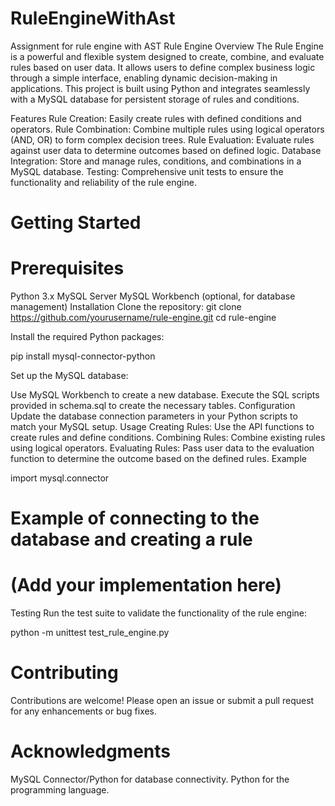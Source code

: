 # RuleEngineWithAst
Assignment for rule engine with AST
Rule Engine
Overview
The Rule Engine is a powerful and flexible system designed to create, combine, and evaluate rules based on user data. It allows users to define complex business logic through a simple interface, enabling dynamic decision-making in applications. This project is built using Python and integrates seamlessly with a MySQL database for persistent storage of rules and conditions.

Features
Rule Creation: Easily create rules with defined conditions and operators.
Rule Combination: Combine multiple rules using logical operators (AND, OR) to form complex decision trees.
Rule Evaluation: Evaluate rules against user data to determine outcomes based on defined logic.
Database Integration: Store and manage rules, conditions, and combinations in a MySQL database.
Testing: Comprehensive unit tests to ensure the functionality and reliability of the rule engine.
# Getting Started
# Prerequisites
Python 3.x
MySQL Server
MySQL Workbench (optional, for database management)
Installation
Clone the repository:
git clone https://github.com/yourusername/rule-engine.git
cd rule-engine

Install the required Python packages:

pip install mysql-connector-python

Set up the MySQL database:

Use MySQL Workbench to create a new database.
Execute the SQL scripts provided in schema.sql to create the necessary tables.
Configuration
Update the database connection parameters in your Python scripts to match your MySQL setup.
Usage
Creating Rules: Use the API functions to create rules and define conditions.
Combining Rules: Combine existing rules using logical operators.
Evaluating Rules: Pass user data to the evaluation function to determine the outcome based on the defined rules.
Example

import mysql.connector

# Example of connecting to the database and creating a rule
# (Add your implementation here)
Testing
Run the test suite to validate the functionality of the rule engine:

python -m unittest test_rule_engine.py

# Contributing
Contributions are welcome! Please open an issue or submit a pull request for any enhancements or bug fixes.

# Acknowledgments
MySQL Connector/Python for database connectivity.
Python for the programming language.

